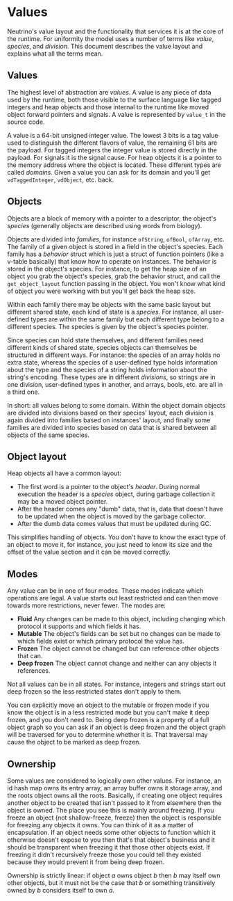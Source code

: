 Values
======

Neutrino's value layout and the functionality that services it is at the core of the runtime. For uniformity the model uses a number of terms like _value_, _species_, and _division_. This document describes the value layout and explains what all the terms mean.

## Values

The highest level of abstraction are _values_. A value is any piece of data used by the runtime, both those visible to the surface language like tagged integers and heap objects and those internal to the runtime like moved object forward pointers and signals. A value is represented by `value_t` in the source code.

A value is a 64-bit unsigned integer value. The lowest 3 bits is a tag value used to distinguish the different flavors of value, the remaining 61 bits are the payload. For tagged integers the integer value is stored directly in the payload. For signals it is the signal cause. For heap objects it is a pointer to the memory address where the object is located. These different types are called _domains_. Given a value you can ask for its domain and you'll get `vdTaggedInteger`, `vdObject`, etc. back.

## Objects

Objects are a block of memory with a pointer to a descriptor, the object's _species_ (generally objects are described using words from biology).

Objects are divided into _families_, for instance `ofString`, `ofBool`, `ofArray`, etc. The family of a given object is stored in a field in the object's species. Each family has a _behavior_ struct which is just a struct of function pointers (like a v-table basically) that know how to operate on instances. The behavior is stored in the object's species. For instance, to get the heap size of an object you grab the object's species, grab the behavior struct, and call the `get_object_layout` function passing in the object. You won't know what kind of object you were working with but you'll get back the heap size.

Within each family there may be objects with the same basic layout but different shared state, each kind of state is a _species_. For instance, all user-defined types are within the same family but each different type belong to a different species. The species is given by the object's species pointer.

Since species can hold state themselves, and different families need different kinds of shared state, species objects can themselves be structured in different ways. For instance: the species of an array holds no extra state, whereas the species of a user-defined type holds information about the type and the species of a string holds information about the string's encoding. These types are in different _divisions_, so strings are in one division, user-defined types in another, and arrays, bools, etc. are all in a third one.

In short: all values belong to some domain. Within the object domain objects are divided into divisions based on their species' layout, each division is again divided into families based on instances' layout, and finally some families are divided into species based on data that is shared between all objects of the same species.

## Object layout

Heap objects all have a common layout:

 * The first word is a pointer to the object's _header_. During normal execution the header is a _species_ object, during garbage collection it may be a moved object pointer.
 * After the header comes any "dumb" data, that is, data that doesn't have to be updated when the object is moved by the garbage collector.
 * After the dumb data comes values that must be updated during GC.

This simplifies handling of objects. You don't have to know the exact type of an object to move it, for instance, you just need to know its size and the offset of the value section and it can be moved correctly.

## Modes

Any value can be in one of four modes. These modes indicate which operations are legal. A value starts out least restricted and can then move towards more restrictions, never fewer. The modes are:

  * **Fluid** Any changes can be made to this object, including changing which protocol it supports and which fields it has.
  * **Mutable** The object's fields can be set but no changes can be made to which fields exist or which primary protocol the value has.
  * **Frozen** The object cannot be changed but can reference other objects that can.
  * **Deep frozen** The object cannot change and neither can any objects it references.

Not all values can be in all states. For instance, integers and strings start out deep frozen so the less restricted states don't apply to them.

You can explicitly move an object to the mutable or frozen mode if you know the object is in a less restricted mode but you can't make it deep frozen, and you don't need to. Being deep frozen is a property of a full object graph so you can ask if an object is deep frozen and the object graph will be traversed for you to determine whether it is. That traversal may cause the object to be marked as deep frozen.

## Ownership

Some values are considered to logically *own* other values. For instance, an id hash map owns its entry array, an array buffer owns it storage array, and the roots object owns all the roots. Basically, if creating one object requires another object to be created that isn't passed to it from elsewhere then the object is owned. The place you see this is mainly around freezing. If you freeze an object (not shallow-freeze, freeze) then the object is responsible for freezing any objects it owns. You can think of it as a matter of encapsulation. If an object needs some other objects to function which it otherwise doesn't expose to you then that's that object's business and it should be transparent when freezing it that those other objects exist. If freezing it didn't recursively freeze those you could tell they existed because they would prevent it from being deep frozen.

Ownership is strictly linear: if object *a* owns object *b* then *b* may itself own other objects, but it must not be the case that *b* or something transitively owned by *b* considers itself to own *a*.
